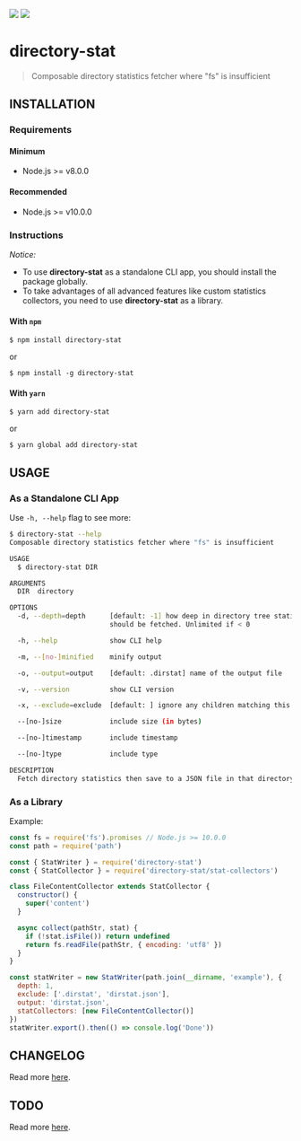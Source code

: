 [![](https://img.shields.io/github/license/lqmanh/directory-stat.svg?style=flat-square)](https://github.com/lqmanh/directory-stat)
[![](https://img.shields.io/npm/v/directory-stat.svg?style=flat-square)](https://www.npmjs.com/package/directory-stat)

# directory-stat

> Composable directory statistics fetcher where "fs" is insufficient

## INSTALLATION

### Requirements

#### Minimum

- Node.js >= v8.0.0

#### Recommended

- Node.js >= v10.0.0

### Instructions

_Notice:_

- To use **directory-stat** as a standalone CLI app, you should install the package globally.
- To take advantages of all advanced features like custom statistics collectors, you need to use **directory-stat** as a library.

#### With `npm`

```
$ npm install directory-stat
```

or

```
$ npm install -g directory-stat
```

#### With `yarn`

```
$ yarn add directory-stat
```

or

```
$ yarn global add directory-stat
```

## USAGE

### As a Standalone CLI App

Use `-h, --help` flag to see more:

```bash
$ directory-stat --help
Composable directory statistics fetcher where "fs" is insufficient

USAGE
  $ directory-stat DIR

ARGUMENTS
  DIR  directory

OPTIONS
  -d, --depth=depth      [default: -1] how deep in directory tree statistics
                         should be fetched. Unlimited if < 0

  -h, --help             show CLI help

  -m, --[no-]minified    minify output

  -o, --output=output    [default: .dirstat] name of the output file

  -v, --version          show CLI version

  -x, --exclude=exclude  [default: ] ignore any children matching this glob

  --[no-]size            include size (in bytes)

  --[no-]timestamp       include timestamp

  --[no-]type            include type

DESCRIPTION
  Fetch directory statistics then save to a JSON file in that directory
```

### As a Library

Example:

```javascript
const fs = require('fs').promises // Node.js >= 10.0.0
const path = require('path')

const { StatWriter } = require('directory-stat')
const { StatCollector } = require('directory-stat/stat-collectors')

class FileContentCollector extends StatCollector {
  constructor() {
    super('content')
  }

  async collect(pathStr, stat) {
    if (!stat.isFile()) return undefined
    return fs.readFile(pathStr, { encoding: 'utf8' })
  }
}

const statWriter = new StatWriter(path.join(__dirname, 'example'), {
  depth: 1,
  exclude: ['.dirstat', 'dirstat.json'],
  output: 'dirstat.json',
  statCollectors: [new FileContentCollector()]
})
statWriter.export().then(() => console.log('Done'))
```

## CHANGELOG

Read more [here](https://github.com/lqmanh/directory-stat/blob/master/CHANGELOG.md).

## TODO

Read more [here](https://github.com/lqmanh/directory-stat/blob/master/TODO.md).

